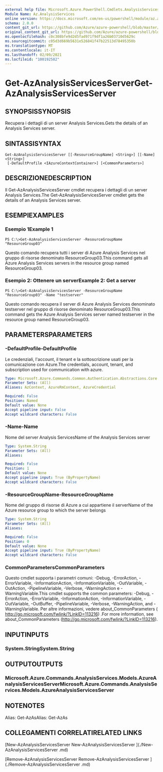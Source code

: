 ```yaml
---
external help file: Microsoft.Azure.PowerShell.Cmdlets.AnalysisServices.dll-Help.xml
Module Name: Az.AnalysisServices
online version: https://docs.microsoft.com/en-us/powershell/module/az.analysisservices/get-azanalysisservicesserver
schema: 2.0.0
content_git_url: https://github.com/Azure/azure-powershell/blob/master/src/AnalysisServices/AnalysisServices/help/Get-AzAnalysisServicesServer.md
original_content_git_url: https://github.com/Azure/azure-powershell/blob/master/src/AnalysisServices/AnalysisServices/help/Get-AzAnalysisServicesServer.md
ms.openlocfilehash: c0c308bfe9d2d5fad971f9df1a26b03710d5629c
ms.sourcegitcommit: c05d3d669b5631e526841f47b22513d78495350b
ms.translationtype: MT
ms.contentlocale: it-IT
ms.lasthandoff: 02/09/2021
ms.locfileid: "100192582"
---
```

# <span data-ttu-id="d149c-101">Get-AzAnalysisServicesServer</span><span class="sxs-lookup"><span data-stu-id="d149c-101">Get-AzAnalysisServicesServer</span></span>

## <span data-ttu-id="d149c-102">SYNOPSIS</span><span class="sxs-lookup"><span data-stu-id="d149c-102">SYNOPSIS</span></span>
<span data-ttu-id="d149c-103">Recupera i dettagli di un server Analysis Services.</span><span class="sxs-lookup"><span data-stu-id="d149c-103">Gets the details of an Analysis Services server.</span></span>

## <span data-ttu-id="d149c-104">SINTASSI</span><span class="sxs-lookup"><span data-stu-id="d149c-104">SYNTAX</span></span>

```
Get-AzAnalysisServicesServer [[-ResourceGroupName] <String>] [[-Name] <String>]
 [-DefaultProfile <IAzureContextContainer>] [<CommonParameters>]
```

## <span data-ttu-id="d149c-105">DESCRIZIONE</span><span class="sxs-lookup"><span data-stu-id="d149c-105">DESCRIPTION</span></span>
<span data-ttu-id="d149c-106">Il Get-AzAnalysisServicesServer cmdlet recupera i dettagli di un server Analysis Services.</span><span class="sxs-lookup"><span data-stu-id="d149c-106">The Get-AzAnalysisServicesServer cmdlet gets the details of an Analysis Services server.</span></span>

## <span data-ttu-id="d149c-107">ESEMPI</span><span class="sxs-lookup"><span data-stu-id="d149c-107">EXAMPLES</span></span>

### <span data-ttu-id="d149c-108">Esempio 1</span><span class="sxs-lookup"><span data-stu-id="d149c-108">Example 1</span></span>
```
PS C:\>Get-AzAnalysisServicesServer -ResourceGroupName "ResourceGroup03"
```

<span data-ttu-id="d149c-109">Questo comando recupera tutti i server di Azure Analysis Services nel gruppo di risorse denominato ResourceGroup03.</span><span class="sxs-lookup"><span data-stu-id="d149c-109">This command gets all Azure Analysis Services servers in the resource group named ResourceGroup03.</span></span>

### <span data-ttu-id="d149c-110">Esempio 2: Ottenere un server</span><span class="sxs-lookup"><span data-stu-id="d149c-110">Example 2: Get a server</span></span>
```
PS C:\>Get-AzAnalysisServicesServer -ResourceGroupName "ResourceGroup03" -Name "testserver"
```

<span data-ttu-id="d149c-111">Questo comando recupera il server di Azure Analysis Services denominato testserver nel gruppo di risorse denominato ResourceGroup03.</span><span class="sxs-lookup"><span data-stu-id="d149c-111">This command gets the Azure Analysis Services server named testserver in the resource group named ResourceGroup03.</span></span>

## <span data-ttu-id="d149c-112">PARAMETERS</span><span class="sxs-lookup"><span data-stu-id="d149c-112">PARAMETERS</span></span>

### <span data-ttu-id="d149c-113">-DefaultProfile</span><span class="sxs-lookup"><span data-stu-id="d149c-113">-DefaultProfile</span></span>
<span data-ttu-id="d149c-114">Le credenziali, l'account, il tenant e la sottoscrizione usati per la comunicazione con Azure.</span><span class="sxs-lookup"><span data-stu-id="d149c-114">The credentials, account, tenant, and subscription used for communication with azure.</span></span>

```yaml
Type: Microsoft.Azure.Commands.Common.Authentication.Abstractions.Core.IAzureContextContainer
Parameter Sets: (All)
Aliases: AzContext, AzureRmContext, AzureCredential

Required: False
Position: Named
Default value: None
Accept pipeline input: False
Accept wildcard characters: False
```

### <span data-ttu-id="d149c-115">-Name</span><span class="sxs-lookup"><span data-stu-id="d149c-115">-Name</span></span>
<span data-ttu-id="d149c-116">Nome del server Analysis Services</span><span class="sxs-lookup"><span data-stu-id="d149c-116">Name of the Analysis Services server</span></span>

```yaml
Type: System.String
Parameter Sets: (All)
Aliases:

Required: False
Position: 1
Default value: None
Accept pipeline input: True (ByPropertyName)
Accept wildcard characters: False
```

### <span data-ttu-id="d149c-117">-ResourceGroupName</span><span class="sxs-lookup"><span data-stu-id="d149c-117">-ResourceGroupName</span></span>
<span data-ttu-id="d149c-118">Nome del gruppo di risorse di Azure a cui appartiene il server</span><span class="sxs-lookup"><span data-stu-id="d149c-118">Name of the Azure resource group to which the server belongs</span></span>

```yaml
Type: System.String
Parameter Sets: (All)
Aliases:

Required: False
Position: 0
Default value: None
Accept pipeline input: True (ByPropertyName)
Accept wildcard characters: False
```

### <span data-ttu-id="d149c-119">CommonParameters</span><span class="sxs-lookup"><span data-stu-id="d149c-119">CommonParameters</span></span>
<span data-ttu-id="d149c-120">Questo cmdlet supporta i parametri comuni: -Debug, -ErrorAction, -ErrorVariable, -InformationAction, -InformationVariable, -OutVariable, -OutAction, -PipelineVariable, -Verbose, -WarningAction e -WarningVariable.</span><span class="sxs-lookup"><span data-stu-id="d149c-120">This cmdlet supports the common parameters: -Debug, -ErrorAction, -ErrorVariable, -InformationAction, -InformationVariable, -OutVariable, -OutBuffer, -PipelineVariable, -Verbose, -WarningAction, and -WarningVariable.</span></span> <span data-ttu-id="d149c-121">Per altre informazioni, vedere about_CommonParameters ( http://go.microsoft.com/fwlink/?LinkID=113216) .</span><span class="sxs-lookup"><span data-stu-id="d149c-121">For more information, see about_CommonParameters (http://go.microsoft.com/fwlink/?LinkID=113216).</span></span>

## <span data-ttu-id="d149c-122">INPUT</span><span class="sxs-lookup"><span data-stu-id="d149c-122">INPUTS</span></span>

### <span data-ttu-id="d149c-123">System.String</span><span class="sxs-lookup"><span data-stu-id="d149c-123">System.String</span></span>

## <span data-ttu-id="d149c-124">OUTPUT</span><span class="sxs-lookup"><span data-stu-id="d149c-124">OUTPUTS</span></span>

### <span data-ttu-id="d149c-125">Microsoft.Azure.Commands.AnalysisServices.Models.AzureAnalysisServicesServer</span><span class="sxs-lookup"><span data-stu-id="d149c-125">Microsoft.Azure.Commands.AnalysisServices.Models.AzureAnalysisServicesServer</span></span>

## <span data-ttu-id="d149c-126">NOTE</span><span class="sxs-lookup"><span data-stu-id="d149c-126">NOTES</span></span>
<span data-ttu-id="d149c-127">Alias: Get-AzAs</span><span class="sxs-lookup"><span data-stu-id="d149c-127">Alias: Get-AzAs</span></span>

## <span data-ttu-id="d149c-128">COLLEGAMENTI CORRELATI</span><span class="sxs-lookup"><span data-stu-id="d149c-128">RELATED LINKS</span></span>

[<span data-ttu-id="d149c-129">New-AzAnalysisServicesServer </span><span class="sxs-lookup"><span data-stu-id="d149c-129">New-AzAnalysisServicesServer </span></span>](./New-AzAnalysisServicesServer .md)

[<span data-ttu-id="d149c-130">Remove-AzAnalysisServicesServer </span><span class="sxs-lookup"><span data-stu-id="d149c-130">Remove-AzAnalysisServicesServer </span></span>](./Remove-AzAnalysisServicesServer .md)
